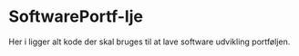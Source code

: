 # SoftwarePortf-lje
Her i ligger alt kode der skal bruges til at lave software udvikling portføljen.
